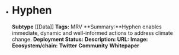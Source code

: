 - # Hyphen
  **Subtype** [[Data]]
  **Tags:** MRV
  **Summary:**Hyphen enables immediate, dynamic and well-informed actions to address climate change.
  **Deployment Status:**
  **Description:**
  **URL:**
  **Image:**
  **Ecosystem/chain:**
  **Twitter**
  **Community**
  **Whitepaper**